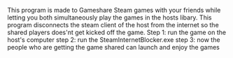 This program is made to Gameshare Steam games with your friends while letting you both simultaneously play the games in the hosts libary. This program disconnects the steam client of the host from the internet so the shared players does'nt get kicked off the game.
Step 1: run the game on the host's computer
step 2: run the SteamInternetBlocker.exe
step 3: now the people who are getting the game shared can launch and enjoy the games
